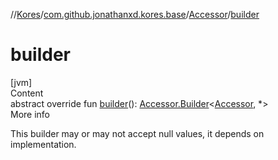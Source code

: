 //[Kores](../../index.md)/[com.github.jonathanxd.kores.base](../index.md)/[Accessor](index.md)/[builder](builder.md)



# builder  
[jvm]  
Content  
abstract override fun [builder](builder.md)(): [Accessor.Builder](-builder/index.md)<[Accessor](index.md), *>  
More info  


This builder may or may not accept null values, it depends on implementation.

  



